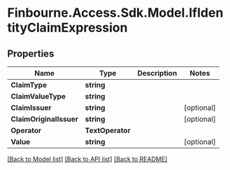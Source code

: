 
# Finbourne.Access.Sdk.Model.IfIdentityClaimExpression

## Properties

Name | Type | Description | Notes
------------ | ------------- | ------------- | -------------
**ClaimType** | **string** |  | 
**ClaimValueType** | **string** |  | 
**ClaimIssuer** | **string** |  | [optional] 
**ClaimOriginalIssuer** | **string** |  | [optional] 
**Operator** | **TextOperator** |  | 
**Value** | **string** |  | [optional] 

[[Back to Model list]](../README.md#documentation-for-models)
[[Back to API list]](../README.md#documentation-for-api-endpoints)
[[Back to README]](../README.md)

